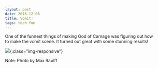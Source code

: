 ```yaml
---
layout: post
date: 2016-12-08
title: Vomit!
tags: tech fun
---
```


One of the funnest things of making God of Carnage was figuring out how to make
the vomit scene. It turned out great with some stunning results!


![](https://image.ibb.co/iuLdE6/vomit_compressed.jpg){:class="img-responsive"}

Note: Photo by Max Raulff

